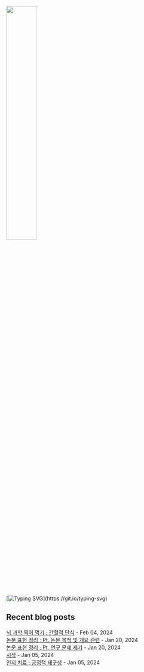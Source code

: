 <img width="40%" src="https://github.com/ez-neurai/ez-neurai/assets/62509122/2361b392-ba8f-4edb-ae70-5320739c41a6"/><br>


[![Typing SVG](https://readme-typing-svg.demolab.com?font=DM+Sans&duration=4000&pause=800&multiline=true&width=435&height=90&lines=Hi%2C+there.;Welcome+to+my+github+page!;Feel+free+to+look+around.)](https://git.io/typing-svg)
## Recent blog posts
[뇌 과학 찍어 먹기 ; 간헐적 단식](https://neurai.tistory.com/65) - Feb 04, 2024<br>[논문 표현 정리 ; Pt. 논문 목적 및 개요 관련](https://neurai.tistory.com/64) - Jan 20, 2024<br>[논문 표현 정리 ; Pt. 연구 문제 제기](https://neurai.tistory.com/63) - Jan 20, 2024<br>[시작](https://neurai.tistory.com/62) - Jan 05, 2024<br>[인지 치료 ; 긍정적 재구성](https://neurai.tistory.com/61) - Jan 05, 2024<br>